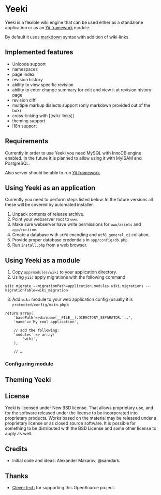 Yeeki
=====

Yeeki is a flexible wiki engine that can be used either as a standalone application
or as an [Yii framework](http://www.yiiframework.com/) module.

By default it uses [markdown](http://michelf.com/projects/php-markdown/extra/) syntax with
addition of wiki-links.

Implemented features
--------------------

- Unicode support
- namespaces
- page index
- revision history
- ability to view specific revision
- ability to enter change summary for edit and view it at revision history page
- revision diff
- multiple markup dialects support (only markdown provided out of the box)
- cross-linking with [[wiki-links]]
- theming support
- i18n support

Requirements
------------

Currently in order to use Yeeki you need MySQL with InnoDB engine enabled. In the
future it is planned to allow using it with MyISAM and PostgreSQL.

Also server should be able to run [Yii framework](http://www.yiiframework.com/).

Using Yeeki as an application
-----------------------------

Currently you need to perform steps listed below. In the future versions all these
will be covered by automated installer.

1. Unpack contents of release archive.
2. Point your webserver root to `www`.
3. Make sure webserver have write permissions for `www/assets` and `app/runtime`.
3. Create a database with `utf8` encoding and `utf8_general_ci` collation.
4. Provide proper database credentials in `app/config/db.php`.
5. Run `install.php` from a web browser.

Using Yeeki as a module
----------------------

1. Copy `app/modules/wiki` to your application directory.
2. Using `yiic` apply migrations with the following command:

~~~
yiic migrate --migrationPath=application.modules.wiki.migrations --migrationTable=wiki_migration
~~~

3. Add `wiki` module to your web application config (usually it is `protected/config/main.php`):

~~~
return array(
	'basePath'=>dirname(__FILE__).DIRECTORY_SEPARATOR.'..',
	'name'=>'My cool application',

	// add the following:
	'modules' => array(
		'wiki',
	),

	// …
~~~

### Configuring module

Theming Yeeki
-------------



License
-------

Yeeki is licensed under New BSD license. That allows proprietary use, and for
the software released under the license to be incorporated into proprietary
products. Works based on the material may be released under a proprietary license
or as closed source software. It is possible for something to be distributed
with the BSD License and some other license to apply as well.

Credits
-------

- Initial code and ideas: Alexander Makarov, @samdark.

Thanks
------

- [CleverTech](http://clevertech.biz/) for supporting this OpenSource project.